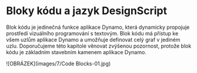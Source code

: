 

# Bloky kódu a jazyk DesignScript

Blok kódu je jedinečná funkce aplikace Dynamo, která dynamicky propojuje prostředí vizuálního programování s textovým. Blok kódu má přístup ke všem uzlům aplikace Dynamo a umožňuje definovat celý graf v jediném uzlu. Doporučujeme této kapitole věnovat zvýšenou pozornost, protože blok kódu je základním stavebním kamenem aplikace Dynamo.

![OBRÁZEK](images/7/Code Blocks-01.jpg)

